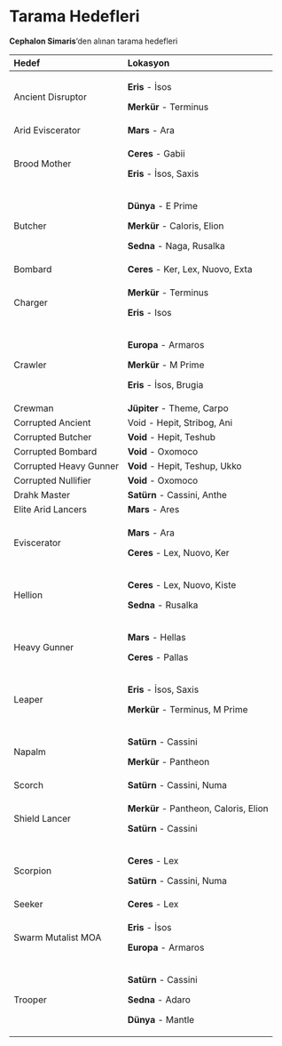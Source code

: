 # Tarama Hedefleri

**Cephalon Simaris**‘den alınan tarama hedefleri

<table>
  <thead>
    <tr>
      <th style="text-align:left">Hedef</th>
      <th style="text-align:left">Lokasyon</th>
    </tr>
  </thead>
  <tbody>
    <tr>
      <td style="text-align:left">Ancient Disruptor</td>
      <td style="text-align:left">
        <p><b>Eris</b> - &#x130;sos</p>
        <p><b>Merk&#xFC;r</b> - Terminus</p>
      </td>
    </tr>
    <tr>
      <td style="text-align:left">Arid Eviscerator</td>
      <td style="text-align:left"><b>Mars</b> - Ara</td>
    </tr>
    <tr>
      <td style="text-align:left">Brood Mother</td>
      <td style="text-align:left">
        <p><b>Ceres</b> - Gabii</p>
        <p><b>Eris</b> - &#x130;sos, Saxis</p>
      </td>
    </tr>
    <tr>
      <td style="text-align:left">Butcher</td>
      <td style="text-align:left">
        <p><b>D&#xFC;nya</b> - E Prime</p>
        <p><b>Merk&#xFC;r</b> - Caloris, Elion</p>
        <p><b>Sedna</b> - Naga, Rusalka</p>
      </td>
    </tr>
    <tr>
      <td style="text-align:left">Bombard</td>
      <td style="text-align:left"><b>Ceres</b> - Ker, Lex, Nuovo, Exta</td>
    </tr>
    <tr>
      <td style="text-align:left">Charger</td>
      <td style="text-align:left">
        <p><b>Merk&#xFC;r</b> - Terminus</p>
        <p><b>Eris</b> - Isos</p>
      </td>
    </tr>
    <tr>
      <td style="text-align:left">Crawler</td>
      <td style="text-align:left">
        <p><b>Europa</b> - Armaros</p>
        <p><b>Merk&#xFC;r</b> - M Prime</p>
        <p><b>Eris</b> - &#x130;sos, Brugia</p>
      </td>
    </tr>
    <tr>
      <td style="text-align:left">Crewman</td>
      <td style="text-align:left"><b>J&#xFC;piter</b> - Theme, Carpo</td>
    </tr>
    <tr>
      <td style="text-align:left">Corrupted Ancient</td>
      <td style="text-align:left">Void - Hepit, Stribog, Ani</td>
    </tr>
    <tr>
      <td style="text-align:left">Corrupted Butcher</td>
      <td style="text-align:left"><b>Void</b> - Hepit, Teshub</td>
    </tr>
    <tr>
      <td style="text-align:left">Corrupted Bombard</td>
      <td style="text-align:left"><b>Void</b> - Oxomoco</td>
    </tr>
    <tr>
      <td style="text-align:left">Corrupted Heavy Gunner</td>
      <td style="text-align:left"><b>Void</b> - Hepit, Teshup, Ukko</td>
    </tr>
    <tr>
      <td style="text-align:left">Corrupted Nullifier</td>
      <td style="text-align:left"><b>Void</b> - Oxomoco</td>
    </tr>
    <tr>
      <td style="text-align:left">Drahk Master</td>
      <td style="text-align:left"><b>Sat&#xFC;rn</b> - Cassini, Anthe</td>
    </tr>
    <tr>
      <td style="text-align:left">Elite Arid Lancers</td>
      <td style="text-align:left"><b>Mars</b> - Ares</td>
    </tr>
    <tr>
      <td style="text-align:left">Eviscerator</td>
      <td style="text-align:left">
        <p><b>Mars</b> - Ara</p>
        <p><b>Ceres</b> - Lex, Nuovo, Ker</p>
      </td>
    </tr>
    <tr>
      <td style="text-align:left">Hellion</td>
      <td style="text-align:left">
        <p><b>Ceres</b> - Lex, Nuovo, Kiste</p>
        <p><b>Sedna</b> - Rusalka</p>
      </td>
    </tr>
    <tr>
      <td style="text-align:left">Heavy Gunner</td>
      <td style="text-align:left">
        <p><b>Mars</b> - Hellas</p>
        <p><b>Ceres</b> - Pallas</p>
      </td>
    </tr>
    <tr>
      <td style="text-align:left">Leaper</td>
      <td style="text-align:left">
        <p><b>Eris</b> - &#x130;sos, Saxis</p>
        <p><b>Merk&#xFC;r</b> - Terminus, M Prime</p>
      </td>
    </tr>
    <tr>
      <td style="text-align:left">Napalm</td>
      <td style="text-align:left">
        <p><b>Sat&#xFC;rn</b> - Cassini</p>
        <p><b>Merk&#xFC;r</b> - Pantheon</p>
      </td>
    </tr>
    <tr>
      <td style="text-align:left">Scorch</td>
      <td style="text-align:left"><b>Sat&#xFC;rn</b> - Cassini, Numa</td>
    </tr>
    <tr>
      <td style="text-align:left">Shield Lancer</td>
      <td style="text-align:left">
        <p><b>Merk&#xFC;r</b> - Pantheon, Caloris, Elion</p>
        <p><b>Sat&#xFC;rn</b> - Cassini</p>
      </td>
    </tr>
    <tr>
      <td style="text-align:left">Scorpion</td>
      <td style="text-align:left">
        <p><b>Ceres</b> - Lex</p>
        <p><b>Sat&#xFC;rn</b> - Cassini, Numa</p>
      </td>
    </tr>
    <tr>
      <td style="text-align:left">Seeker</td>
      <td style="text-align:left"><b>Ceres</b> - Lex</td>
    </tr>
    <tr>
      <td style="text-align:left">Swarm Mutalist MOA</td>
      <td style="text-align:left">
        <p><b>Eris</b> - &#x130;sos</p>
        <p><b>Europa</b> - Armaros</p>
      </td>
    </tr>
    <tr>
      <td style="text-align:left">Trooper</td>
      <td style="text-align:left">
        <p><b>Sat&#xFC;rn</b> - Cassini</p>
        <p><b>Sedna</b> - Adaro</p>
        <p><b>D&#xFC;nya</b> - Mantle</p>
      </td>
    </tr>
  </tbody>
</table>